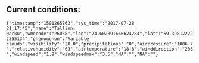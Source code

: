 ## Current conditions: 
 ``` {"timestamp":"1501265863","sys_time":"2017-07-28 21:17:45","name":"Tallinn-Harku","wmocode":"26038","lon":"24.602891666624284","lat":"59.398122222355134","phenomenon":"Variable clouds","visibility":"20.0","precipitations":"0","airpressure":"1006.7","relativehumidity":"63","airtemperature":"18.8","winddirection":"206","windspeed":"1.9","windspeedmax":"3.5","NA":"","NA":""} ```
